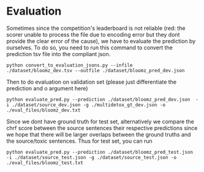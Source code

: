 # Evaluation
Sometimes since the competition's leaderboard is not reliable (red: the scorer unable to process the file due to encoding error but they dont provide the clear error of the cause), we have to evaluate the prediction by ourselves. To do so, you need to run this command to convert the prediction tsv file into the compliant json.
```
python convert_to_evaluation_jsons.py --infile ./dataset/bloomz_dev.tsv --outfile ./dataset/bloomz_pred_dev.json 
```
Then to do evaluation on validation set (please just differentiate the prediction and o argument here)
```
python evaluate_pred.py --prediction ./dataset/bloomz_pred_dev.json  -i ./dataset/source_dev.json -g ./multidetox_gt_dev.json -o ./eval_files/bloomz_dev.txt
```
Since we dont have ground truth for test set, alternatively we compare the chrf score between the source sentences their respective predictions since we hope that there will be larger overlaps between the ground truths and the source/toxic sentences. Thus for test set, you can run
```
python evaluate_pred.py --prediction ./dataset/bloomz_pred_test.json  -i ./dataset/source_test.json -g ./dataset/source_test.json -o ./eval_files/bloomz_test.txt
```